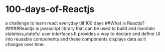 # 100-days-of-Reactjs
a challenge to learn react everyday till 100 days 
##What is Reactjs?
#####Reactjs is javascript library that can be used to build and maintain stateless,stateful user interfaces.It provides a way to declare and define UI into reusable components and these components displays data as it changes over time.

